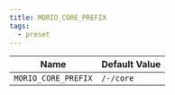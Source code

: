 ```yaml
---
title: MORIO_CORE_PREFIX
tags:
  - preset
---
```


<!-- MORIO_AUTO_GENERATED_CONTENT_STARTS - Manual changes made below will be overwritten -->

| Name                | Default Value |
| ------------------- | ------------- |
| `MORIO_CORE_PREFIX` | `/-/core`     |

<!-- MORIO_AUTO_GENERATED_CONTENT_ENDS - Manual changes made above will be overwritten -->
